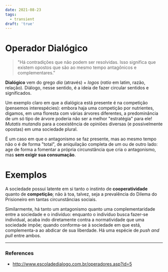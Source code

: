 ```yaml
---
date: 2021-08-23
tags:
  - transient
draft: 'true'
---
```

# Operador Dialógico
> "Há contradições que não podem ser resolvidas. Isso significa que existem opostos que são ao mesmo tempo antagônicos e complementares."

**Dialógico** vem do grego *dia* (através) + *logos* (*ratio* em latim, razão, relação). Diálogo, nesse sentido, é a ideia de fazer circular sentidos e significados.  

Um exemplo claro em que a dialógica está presente é na competição (pensemos interespécies): embora haja uma competição por nutrientes, digamos, em uma floresta com várias árvores diferentes, a predominância de um só tipo de árvore poderia não ser a melhor "estratégia" para ele! *Mutatis mutandis* para a coexistência de opiniões diversas (e possivelmente opostas) em uma sociedade plural. 

É um caso em que o antagonismo se faz presente, mas ao mesmo tempo não o é de forma "total", de aniquilação completa de um ou de outro lado: age de forma a fomentar a própria circunstância que cria o antagonismo, mas **sem exigir sua consumação**. 

# Exemplos
A sociedade possui latente em si tanto o instinto de **cooperatividade** quanto de **competição**; não à toa, talvez, seja a prevalência do Dilema do Prisioneiro em tantas circunstâncias sociais. 

Similarmente, há tanto um antagonismo quanto uma complementaridade entre a sociedade e o indivíduo: enquanto o indivíduo busca fazer-se individual, acaba indo diretamente contra a normatividade que uma sociedade impõe; quando conforma-se à sociedade em que está, complementa-a ao abdicar de sua liberdade. Há uma espécie de *push and pull* entre ambos. 


---
### References
- http://www.escoladedialogo.com.br/operadores.asp?id=5